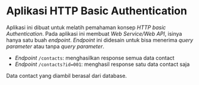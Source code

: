 # Aplikasi HTTP Basic Authentication #

Aplikasi ini dibuat untuk melatih pemahaman konsep *HTTP basic Authentication*.
Pada aplikasi ini membuat *Web Service/Web API*, isinya hanya satu buah *endpoint*. *Endpoint* ini didesain untuk bisa menerima *query parameter* atau tanpa *query parameter*.

- *Endpoint* ``/contacts``: menghasilkan response semua data contact
- *Endpoint* ``/contacts?id=001``: menghasil response satu data contact saja

Data contact yang diambil berasal dari database.